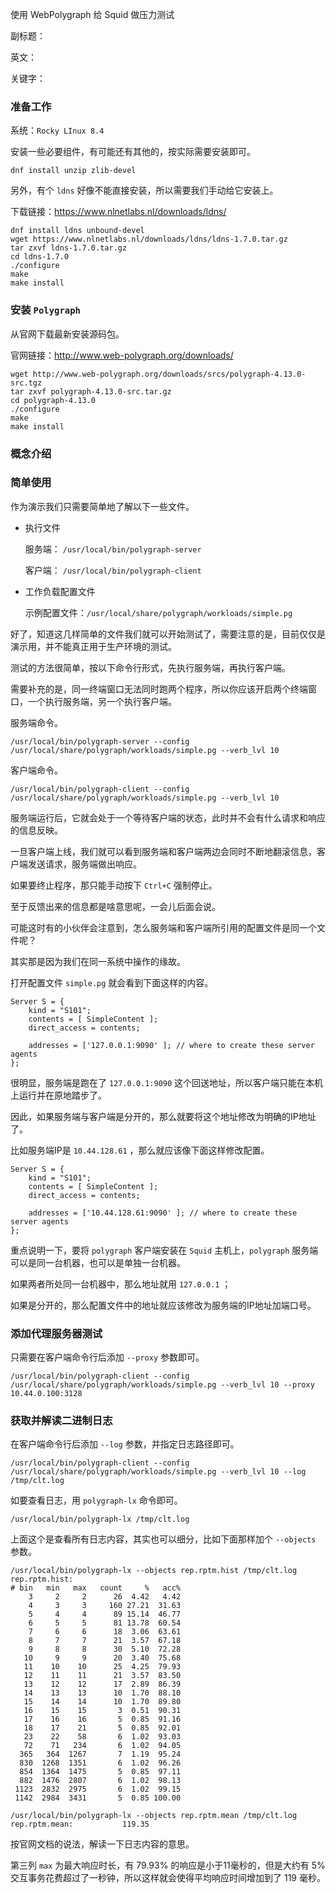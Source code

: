 使用 WebPolygraph 给 Squid 做压力测试

副标题：

英文：

关键字：





### 准备工作

系统：`Rocky LInux 8.4`



安装一些必要组件，有可能还有其他的，按实际需要安装即可。

```
dnf install unzip zlib-devel
```



另外，有个 `ldns` 好像不能直接安装，所以需要我们手动给它安装上。

下载链接：https://www.nlnetlabs.nl/downloads/ldns/

```
dnf install ldns unbound-devel
wget https://www.nlnetlabs.nl/downloads/ldns/ldns-1.7.0.tar.gz
tar zxvf ldns-1.7.0.tar.gz
cd ldns-1.7.0
./configure
make
make install
```



### 安装 `Polygraph`

从官网下载最新安装源码包。

官网链接：http://www.web-polygraph.org/downloads/



```
wget http://www.web-polygraph.org/downloads/srcs/polygraph-4.13.0-src.tgz
tar zxvf polygraph-4.13.0-src.tar.gz
cd polygraph-4.13.0
./configure
make
make install
```



### 概念介绍





### 简单使用

作为演示我们只需要简单地了解以下一些文件。

* 执行文件

  服务端： `/usr/local/bin/polygraph-server`

  客户端： `/usr/local/bin/polygraph-client`

* 工作负载配置文件

  示例配置文件：`/usr/local/share/polygraph/workloads/simple.pg`



好了，知道这几样简单的文件我们就可以开始测试了，需要注意的是，目前仅仅是演示用，并不能真正用于生产环境的测试。

测试的方法很简单，按以下命令行形式，先执行服务端，再执行客户端。

需要补充的是，同一终端窗口无法同时跑两个程序，所以你应该开启两个终端窗口，一个执行服务端，另一个执行客户端。



服务端命令。

```
/usr/local/bin/polygraph-server --config /usr/local/share/polygraph/workloads/simple.pg --verb_lvl 10
```



客户端命令。

```
/usr/local/bin/polygraph-client --config /usr/local/share/polygraph/workloads/simple.pg --verb_lvl 10
```



服务端运行后，它就会处于一个等待客户端的状态，此时并不会有什么请求和响应的信息反映。

一旦客户端上线，我们就可以看到服务端和客户端两边会同时不断地翻滚信息，客户端发送请求，服务端做出响应。

如果要终止程序，那只能手动按下 `Ctrl+C` 强制停止。

至于反馈出来的信息都是啥意思呢，一会儿后面会说。



可能这时有的小伙伴会注意到，怎么服务端和客户端所引用的配置文件是同一个文件呢？

其实那是因为我们在同一系统中操作的缘故。

打开配置文件 `simple.pg` 就会看到下面这样的内容。

```
Server S = {
    kind = "S101"; 
    contents = [ SimpleContent ];
    direct_access = contents;

    addresses = ['127.0.0.1:9090' ]; // where to create these server agents
};
```



很明显，服务端是跑在了 `127.0.0.1:9090` 这个回送地址，所以客户端只能在本机上运行并在原地踏步了。

因此，如果服务端与客户端是分开的，那么就要将这个地址修改为明确的IP地址了。

比如服务端IP是 `10.44.128.61` ，那么就应该像下面这样修改配置。

```
Server S = {
    kind = "S101"; 
    contents = [ SimpleContent ];
    direct_access = contents;

    addresses = ['10.44.128.61:9090' ]; // where to create these server agents
};
```



重点说明一下，要将 `polygraph` 客户端安装在 `Squid` 主机上，`polygraph` 服务端可以是同一台机器，也可以是单独一台机器。

如果两者所处同一台机器中，那么地址就用 `127.0.0.1` ；

如果是分开的，那么配置文件中的地址就应该修改为服务端的IP地址加端口号。



### 添加代理服务器测试

只需要在客户端命令行后添加 `--proxy`  参数即可。

```
/usr/local/bin/polygraph-client --config /usr/local/share/polygraph/workloads/simple.pg --verb_lvl 10 --proxy 10.44.0.100:3128
```





### 获取并解读二进制日志

在客户端命令行后添加 `--log`  参数，并指定日志路径即可。

```
/usr/local/bin/polygraph-client --config /usr/local/share/polygraph/workloads/simple.pg --verb_lvl 10 --log /tmp/clt.log
```



如要查看日志，用 `polygraph-lx` 命令即可。

```
/usr/local/bin/polygraph-lx /tmp/clt.log
```



上面这个是查看所有日志内容，其实也可以细分，比如下面那样加个 `--objects` 参数。

```
/usr/local/bin/polygraph-lx --objects rep.rptm.hist /tmp/clt.log
rep.rptm.hist:
# bin   min   max   count     %   acc% 
    3     2     2      26  4.42   4.42
    4     3     3     160 27.21  31.63
    5     4     4      89 15.14  46.77
    6     5     5      81 13.78  60.54
    7     6     6      18  3.06  63.61
    8     7     7      21  3.57  67.18
    9     8     8      30  5.10  72.28
   10     9     9      20  3.40  75.68
   11    10    10      25  4.25  79.93
   12    11    11      21  3.57  83.50
   13    12    12      17  2.89  86.39
   14    13    13      10  1.70  88.10
   15    14    14      10  1.70  89.80
   16    15    15       3  0.51  90.31
   17    16    16       5  0.85  91.16
   18    17    21       5  0.85  92.01
   23    22    58       6  1.02  93.03
   72    71   234       6  1.02  94.05
  365   364  1267       7  1.19  95.24
  830  1268  1351       6  1.02  96.26
  854  1364  1475       5  0.85  97.11
  882  1476  2807       6  1.02  98.13
 1123  2832  2975       6  1.02  99.15
 1142  2984  3431       5  0.85 100.00

/usr/local/bin/polygraph-lx --objects rep.rptm.mean /tmp/clt.log
rep.rptm.mean:           119.35
```

按官网文档的说法，解读一下日志内容的意思。

第三列 `max` 为最大响应时长，有 79.93% 的响应是小于11毫秒的，但是大约有 5% 交互事务花费超过了一秒钟，所以这样就会使得平均响应时间增加到了 119 毫秒。

